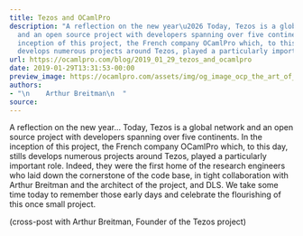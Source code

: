 ```yaml
---
title: Tezos and OCamlPro
description: "A reflection on the new year\u2026 Today, Tezos is a global network
  and an open source project with developers spanning over five continents. In the
  inception of this project, the French company OCamlPro which, to this day, stills
  develops numerous projects around Tezos, played a particularly important..."
url: https://ocamlpro.com/blog/2019_01_29_tezos_and_ocamlpro
date: 2019-01-29T13:31:53-00:00
preview_image: https://ocamlpro.com/assets/img/og_image_ocp_the_art_of_prog.png
authors:
- "\n    Arthur Breitman\n  "
source:
---
```


<p>A reflection on the new year… Today, Tezos is a global network and an
open source project with developers spanning over five continents. In
the inception of this project, the French company OCamlPro which, to
this day, stills develops numerous projects around Tezos, played a
particularly important role. Indeed, they were the first home of the
research engineers who laid down the cornerstone of the code base, in
tight collaboration with Arthur Breitman and the architect of the
project, and DLS. We take some time today to remember those early days
and celebrate the flourishing of this once small project.</p>
<p>(cross-post with Arthur Breitman, Founder of the Tezos project)</p>

